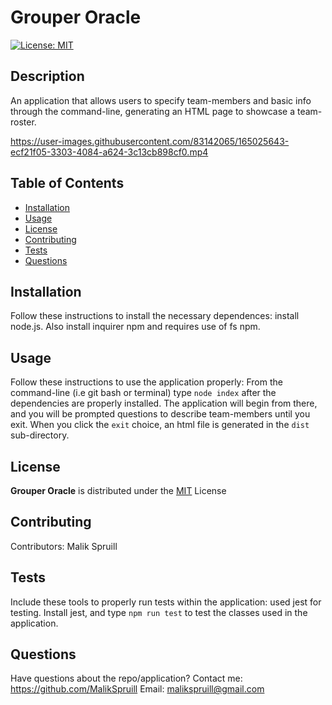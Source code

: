 
  # Grouper Oracle
  [![License: MIT](https://img.shields.io/badge/License-MIT-yellow.svg)](https://opensource.org/licenses/MIT)

  ## Description
  An application that allows users to specify team-members and basic info through the command-line, generating an HTML page to showcase a team-roster.
  
https://user-images.githubusercontent.com/83142065/165025643-ecf21f05-3303-4084-a624-3c13cb898cf0.mp4
  
  ## Table of Contents
  * [Installation](#installation)
  * [Usage](#usage)
  * [License](#license)
  * [Contributing](#contributing)
  * [Tests](#tests)
  * [Questions](#questions)

  
  ## Installation 
  Follow these instructions to install the necessary dependences:
  install node.js.  Also install inquirer npm and requires use of fs npm.

  
  ## Usage 
  Follow these instructions to use the application properly:
  From the command-line (i.e git bash or terminal) type `node index` after the dependencies are properly installed.  The application will begin from there, and you will be prompted questions to describe team-members until you exit.  When you click the `exit` choice, an html file is generated in the `dist` sub-directory. 
  
  
  ## License 

  **Grouper Oracle** is distributed under the [MIT](https://opensource.org/licenses/MIT) License
    

  
  ## Contributing
   Contributors: Malik Spruill

  
  ## Tests 
  Include these tools to properly run tests within the application:
  used jest for testing.  Install jest, and type `npm run test` to test the classes used in the application.
  
  
  ## Questions
  Have questions about the repo/application? Contact me:
  <a href="https://github.com/MalikSpruill" target="_blank">https://github.com/MalikSpruill</a> 
  Email: malikspruill@gmail.com
  
